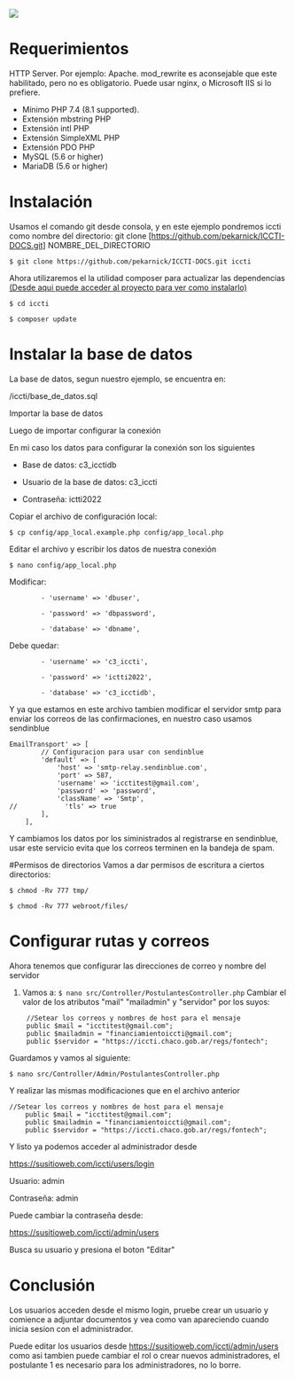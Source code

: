 ![](https://iccti.chaco.gob.ar/wp-content/uploads/2022/01/logoh.png)

# Requerimientos

HTTP Server. Por ejemplo: Apache. mod_rewrite es aconsejable que este habilitado, pero no es obligatorio. Puede usar nginx, o Microsoft IIS si lo prefiere.

- Mínimo PHP 7.4 (8.1 supported).
- Extensión mbstring PHP
- Extensión intl PHP
- Extensión SimpleXML PHP
- Extensión PDO PHP
- MySQL (5.6 or higher)
- MariaDB (5.6 or higher)

# Instalación
Usamos el comando git desde consola, y en este ejemplo pondremos iccti como nombre del directorio: git clone [https://github.com/pekarnick/ICCTI-DOCS.git] NOMBRE_DEL_DIRECTORIO

`$ git clone https://github.com/pekarnick/ICCTI-DOCS.git iccti`

Ahora utilizaremos el la utilidad composer para actualizar las dependencias
[(Desde aqui puede acceder al proyecto para ver como instalarlo)](https://getcomposer.org/download/ "(Desde aqui puede acceder al proyecto para ver como instalarlo)")

`$ cd iccti`

`$ composer update`

# Instalar la base de datos

La base de datos, segun nuestro ejemplo, se encuentra en:

/iccti/base_de_datos.sql

Importar la base de datos

Luego de importar configurar la conexión

En mi caso los datos para configurar la conexión son los siguientes

- Base de datos: c3_icctidb

- Usuario de la base de datos: c3_iccti

- Contraseña: ictti2022

Copiar el archivo de configuración local:

`$ cp config/app_local.example.php config/app_local.php`

Editar el archivo y escribir los datos de nuestra conexión

`$ nano config/app_local.php`


Modificar:

            - 'username' => 'dbuser',
            
            - 'password' => 'dbpassword',
            
            - 'database' => 'dbname',
            
 
Debe quedar:

            - 'username' => 'c3_iccti',
            
            - 'password' => 'ictti2022',
            
            - 'database' => 'c3_icctidb',
            
 
Y ya que estamos en este archivo tambien modificar el servidor smtp para enviar los correos de las confirmaciones, en nuestro caso usamos sendinblue


    EmailTransport' => [
            // Configuracion para usar con sendinblue
            'default' => [
                'host' => 'smtp-relay.sendinblue.com',
                'port' => 587,
                'username' => 'icctitest@gmail.com',
                'password' => 'password',
                'className' => 'Smtp',
    //            'tls' => true
            ],
        ],

Y cambiamos los datos por los siministrados al registrarse en sendinblue, usar este servicio evita que los correos terminen en la bandeja de spam.

#Permisos de directorios
Vamos a dar permisos de escritura a ciertos directorios:

`$ chmod -Rv 777 tmp/`

`$ chmod -Rv 777 webroot/files/`

# Configurar rutas y correos
Ahora tenemos que configurar las direcciones de correo y nombre del servidor

1. Vamos a:
`$ nano src/Controller/PostulantesController.php`
Cambiar el valor de los atributos "mail" "mailadmin" y "servidor" por los suyos:
    

        //Setear los correos y nombres de host para el mensaje
        public $mail = "icctitest@gmail.com";
        public $mailadmin = "financiamientoiccti@gmail.com";
        public $servidor = "https://iccti.chaco.gob.ar/regs/fontech";


Guardamos y vamos al siguiente:

`$ nano src/Controller/Admin/PostulantesController.php `

Y realizar las mismas modificaciones que en el archivo anterior


    //Setear los correos y nombres de host para el mensaje
        public $mail = "icctitest@gmail.com";
        public $mailadmin = "financiamientoiccti@gmail.com";
        public $servidor = "https://iccti.chaco.gob.ar/regs/fontech";

Y listo ya podemos acceder al administrador desde

https://susitioweb.com/iccti/users/login

Usuario: admin

Contraseña: admin

Puede cambiar la contraseña desde:

https://susitioweb.com/iccti/admin/users

Busca su usuario y presiona el boton "Editar"

# Conclusión
Los usuarios acceden desde el mismo login, pruebe crear un usuario y comience a adjuntar documentos y vea como van apareciendo cuando inicia sesion con el administrador.

Puede editar los usuarios desde https://susitioweb.com/iccti/admin/users como asi tambien puede cambiar el rol o crear nuevos administradores, el postulante 1 es necesario para los administradores, no lo borre.
